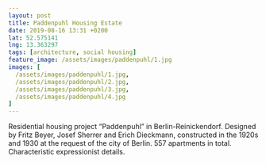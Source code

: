 ```yaml
---
layout: post
title: Paddenpuhl Housing Estate
date: 2019-08-16 13:31 +0200
lat: 52.575141
lng: 13.363297
tags: [architecture, social housing]
feature_image: /assets/images/paddenpuhl/1.jpg
images: [
  /assets/images/paddenpuhl/1.jpg,
  /assets/images/paddenpuhl/2.jpg,
  /assets/images/paddenpuhl/3.jpg,
  /assets/images/paddenpuhl/4.jpg
]
---
```


Residential housing project “Paddenpuhl” in Berlin-Reinickendorf. Designed by Fritz Beyer, Josef Sherrer and Erich Dieckmann, constructed in the 1920s and 1930 at the request of the city of Berlin. 557 apartments in total. Characteristic expressionist details.
